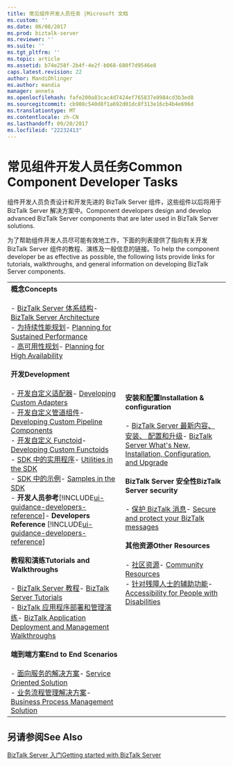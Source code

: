 ```yaml
---
title: 常见组件开发人员任务 |Microsoft 文档
ms.custom: ''
ms.date: 06/08/2017
ms.prod: biztalk-server
ms.reviewer: ''
ms.suite: ''
ms.tgt_pltfrm: ''
ms.topic: article
ms.assetid: b74e258f-2b4f-4e2f-b068-680f7d9546e8
caps.latest.revision: 22
author: MandiOhlinger
ms.author: mandia
manager: anneta
ms.openlocfilehash: fafe200a83cac4d7424ef765837e0984cd3b3ed8
ms.sourcegitcommit: cb908c540d8f1a692d01dc8f313e16cb4b4e696d
ms.translationtype: MT
ms.contentlocale: zh-CN
ms.lasthandoff: 09/20/2017
ms.locfileid: "22232413"
---
```

# <a name="common-component-developer-tasks"></a><span data-ttu-id="f6673-102">常见组件开发人员任务</span><span class="sxs-lookup"><span data-stu-id="f6673-102">Common Component Developer Tasks</span></span>
<span data-ttu-id="f6673-103">组件开发人员负责设计和开发先进的 BizTalk Server 组件，这些组件以后将用于 BizTalk Server 解决方案中。</span><span class="sxs-lookup"><span data-stu-id="f6673-103">Component developers design and develop advanced BizTalk Server components that are later used in BizTalk Server solutions.</span></span>  
  
 <span data-ttu-id="f6673-104">为了帮助组件开发人员尽可能有效地工作，下面的列表提供了指向有关开发 BizTalk Server 组件的教程、演练及一般信息的链接。</span><span class="sxs-lookup"><span data-stu-id="f6673-104">To help the component developer be as effective as possible, the following lists provide links for tutorials, walkthroughs, and general information on developing BizTalk Server components.</span></span>  
  
|||  
|-|-|  
|<span data-ttu-id="f6673-105">**概念**</span><span class="sxs-lookup"><span data-stu-id="f6673-105">**Concepts**</span></span><br /><br /> <span data-ttu-id="f6673-106">-   [BizTalk Server 体系结构](../core/biztalk-server-architecture.md)</span><span class="sxs-lookup"><span data-stu-id="f6673-106">-   [BizTalk Server Architecture](../core/biztalk-server-architecture.md)</span></span><br /><span data-ttu-id="f6673-107">- [为持续性能规划](../core/planning-for-sustained-performance.md)</span><span class="sxs-lookup"><span data-stu-id="f6673-107">- [Planning for Sustained Performance](../core/planning-for-sustained-performance.md)</span></span><br /><span data-ttu-id="f6673-108">- [高可用性规划](../core/planning-for-high-availability3.md)</span><span class="sxs-lookup"><span data-stu-id="f6673-108">- [Planning for High Availability](../core/planning-for-high-availability3.md)</span></span> <br /><br /><span data-ttu-id="f6673-109">**开发**</span><span class="sxs-lookup"><span data-stu-id="f6673-109">**Development**</span></span><br /><br /> <span data-ttu-id="f6673-110">-   [开发自定义适配器](../core/developing-custom-adapters.md)</span><span class="sxs-lookup"><span data-stu-id="f6673-110">-   [Developing Custom Adapters](../core/developing-custom-adapters.md)</span></span><br /><span data-ttu-id="f6673-111">-   [开发自定义管道组件](../core/developing-custom-pipeline-components.md)</span><span class="sxs-lookup"><span data-stu-id="f6673-111">-   [Developing Custom Pipeline Components](../core/developing-custom-pipeline-components.md)</span></span><br /><span data-ttu-id="f6673-112">-   [开发自定义 Functoid](../core/developing-custom-functoids.md)</span><span class="sxs-lookup"><span data-stu-id="f6673-112">-   [Developing Custom Functoids](../core/developing-custom-functoids.md)</span></span><br /><span data-ttu-id="f6673-113">-   [SDK 中的实用程序](../core/utilities-in-the-sdk.md)</span><span class="sxs-lookup"><span data-stu-id="f6673-113">-   [Utilities in the SDK](../core/utilities-in-the-sdk.md)</span></span><br /><span data-ttu-id="f6673-114">-   [SDK 中的示例](../core/samples-in-the-sdk.md)</span><span class="sxs-lookup"><span data-stu-id="f6673-114">-   [Samples in the SDK](../core/samples-in-the-sdk.md)</span></span><br /><span data-ttu-id="f6673-115">-   **开发人员参考**[!INCLUDE[ui-guidance-developers-reference](../includes/ui-guidance-developers-reference.md)]</span><span class="sxs-lookup"><span data-stu-id="f6673-115">-   **Developers Reference** [!INCLUDE[ui-guidance-developers-reference](../includes/ui-guidance-developers-reference.md)]</span></span><br /><br /> <span data-ttu-id="f6673-116">**教程和演练**</span><span class="sxs-lookup"><span data-stu-id="f6673-116">**Tutorials and Walkthroughs**</span></span><br /><br /> <span data-ttu-id="f6673-117">-   [BizTalk Server 教程](../core/biztalk-server-tutorials.md)</span><span class="sxs-lookup"><span data-stu-id="f6673-117">-   [BizTalk Server Tutorials](../core/biztalk-server-tutorials.md)</span></span><br /><span data-ttu-id="f6673-118">-   [BizTalk 应用程序部署和管理演练](http://msdn.microsoft.com/library/5321f8e0-1e2a-4ac4-a4a2-fc244071bc5b)</span><span class="sxs-lookup"><span data-stu-id="f6673-118">-   [BizTalk Application Deployment and Management Walkthroughs](http://msdn.microsoft.com/library/5321f8e0-1e2a-4ac4-a4a2-fc244071bc5b)</span></span><br /><br /> <span data-ttu-id="f6673-119">**端到端方案**</span><span class="sxs-lookup"><span data-stu-id="f6673-119">**End to End Scenarios**</span></span><br /><br /> <span data-ttu-id="f6673-120">-   [面向服务的解决方案](../core/service-oriented-solution.md)</span><span class="sxs-lookup"><span data-stu-id="f6673-120">-   [Service Oriented Solution](../core/service-oriented-solution.md)</span></span><br /><span data-ttu-id="f6673-121">-   [业务流程管理解决方案](../core/business-process-management-solution.md)</span><span class="sxs-lookup"><span data-stu-id="f6673-121">-   [Business Process Management Solution](../core/business-process-management-solution.md)</span></span>|<span data-ttu-id="f6673-122">**安装和配置**</span><span class="sxs-lookup"><span data-stu-id="f6673-122">**Installation & configuration**</span></span><br /><br /> <span data-ttu-id="f6673-123">-   [BizTalk Server 最新内容、 安装、 配置和升级](../install-and-config-guides/biztalk-server-what-s-new-installation-configuration-and-upgrade.md)</span><span class="sxs-lookup"><span data-stu-id="f6673-123">-   [BizTalk Server What's New, Installation, Configuration, and Upgrade](../install-and-config-guides/biztalk-server-what-s-new-installation-configuration-and-upgrade.md)</span></span><br /><br /> <span data-ttu-id="f6673-124">**BizTalk Server 安全性**</span><span class="sxs-lookup"><span data-stu-id="f6673-124">**BizTalk Server security**</span></span><br /><br /> <span data-ttu-id="f6673-125">-   [保护 BizTalk 消息](../core/secure-and-protect-your-biztalk-messages.md)</span><span class="sxs-lookup"><span data-stu-id="f6673-125">-   [Secure and protect your BizTalk messages](../core/secure-and-protect-your-biztalk-messages.md)</span></span><br /><br /> <span data-ttu-id="f6673-126">**其他资源**</span><span class="sxs-lookup"><span data-stu-id="f6673-126">**Other Resources**</span></span><br /><br /><span data-ttu-id="f6673-127">-   [社区资源](../core/community-resources5.md)</span><span class="sxs-lookup"><span data-stu-id="f6673-127">-   [Community Resources](../core/community-resources5.md)</span></span><br /><span data-ttu-id="f6673-128">-   [针对残障人士的辅助功能](../core/accessibility-for-people-with-disabilities1.md)</span><span class="sxs-lookup"><span data-stu-id="f6673-128">-   [Accessibility for People with Disabilities](../core/accessibility-for-people-with-disabilities1.md)</span></span>|  
  
## <a name="see-also"></a><span data-ttu-id="f6673-129">另请参阅</span><span class="sxs-lookup"><span data-stu-id="f6673-129">See Also</span></span>  
[<span data-ttu-id="f6673-130">BizTalk Server 入门</span><span class="sxs-lookup"><span data-stu-id="f6673-130">Getting started with BizTalk Server</span></span>](../core/getting-started-with-biztalk-server.md)